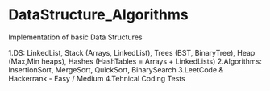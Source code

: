 # DataStructure_Algorithms
Implementation of basic Data Structures

1.DS: LinkedList, Stack (Arrays, LinkedList), Trees (BST, BinaryTree), Heap (Max,Min heaps), Hashes (HashTables = Arrays + LinkedLists) 
2.Algorithms: InsertionSort, MergeSort, QuickSort, BinarySearch
3.LeetCode & Hackerrank - Easy / Medium
4.Tehnical Coding Tests
